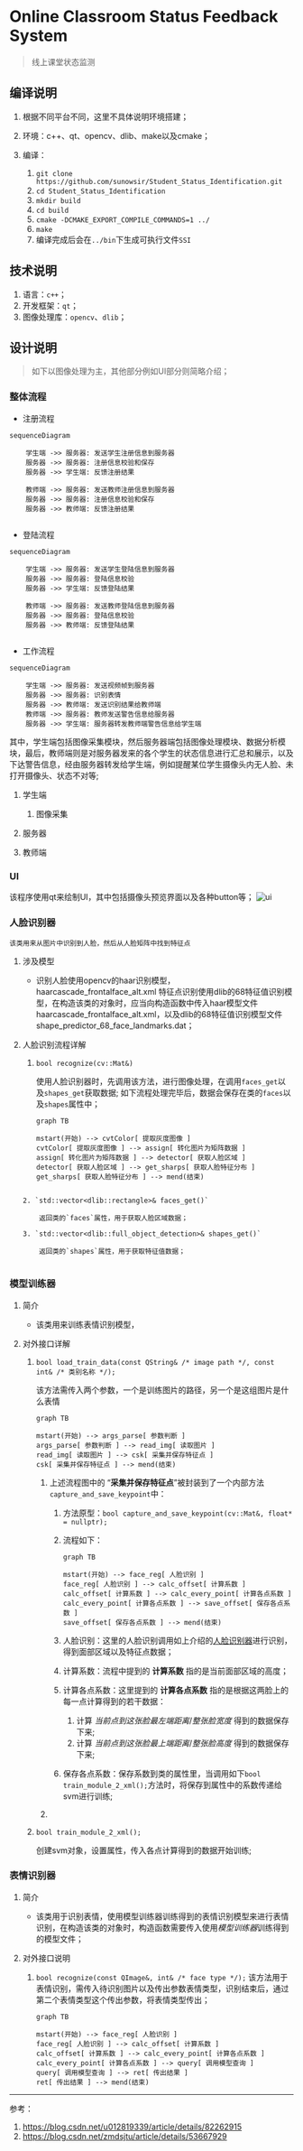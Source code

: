 # Online Classroom Status Feedback System
> 线上课堂状态监测

## 编译说明
1. 根据不同平台不同，这里不具体说明环境搭建；
2. 环境：c++、qt、opencv、dlib、make以及cmake；
3. 编译：

    1. `git clone https://github.com/sunowsir/Student_Status_Identification.git`
    2. `cd Student_Status_Identification`
    3. `mkdir build`
    4. `cd build`
    5. `cmake -DCMAKE_EXPORT_COMPILE_COMMANDS=1 ../`
    6. `make`
    7. 编译完成后会在`../bin`下生成可执行文件`SSI`

## 技术说明
1. 语言：`c++`；
2. 开发框架：`qt`；
3. 图像处理库：`opencv`、`dlib`；

## 设计说明
> 如下以图像处理为主，其他部分例如UI部分则简略介绍；

### 整体流程

* 注册流程

```mermaid
sequenceDiagram 

    学生端 ->> 服务器: 发送学生注册信息到服务器
    服务器 ->> 服务器: 注册信息校验和保存
    服务器 ->> 学生端: 反馈注册结果

    教师端 ->> 服务器: 发送教师注册信息到服务器
    服务器 ->> 服务器: 注册信息校验和保存
    服务器 ->> 教师端: 反馈注册结果
    

```

* 登陆流程

```mermaid
sequenceDiagram 

    学生端 ->> 服务器: 发送学生登陆信息到服务器
    服务器 ->> 服务器: 登陆信息校验
    服务器 ->> 学生端: 反馈登陆结果

    教师端 ->> 服务器: 发送教师登陆信息到服务器
    服务器 ->> 服务器: 登陆信息校验
    服务器 ->> 教师端: 反馈登陆结果
    

```

* 工作流程
```mermaid
sequenceDiagram

    学生端 ->> 服务器: 发送视频帧到服务器
    服务器 ->> 服务器: 识别表情
    服务器 ->> 教师端: 发送识别结果给教师端
    教师端 ->> 服务器: 教师发送警告信息给服务器
    服务器 ->> 学生端: 服务器转发教师端警告信息给学生端

```

其中，学生端包括图像采集模块，然后服务器端包括图像处理模块、数据分析模块，最后，教师端则是对服务器发来的各个学生的状态信息进行汇总和展示，以及下达警告信息，经由服务器转发给学生端，例如提醒某位学生摄像头内无人脸、未打开摄像头、状态不对等;

1. 学生端
    
    1. 图像采集
2. 服务器
3. 教师端

### UI

该程序使用qt来绘制UI，其中包括摄像头预览界面以及各种button等；
![ui](./Screenshot.png)

### 人脸识别器

    该类用来从图片中识别到人脸，然后从人脸矩阵中找到特征点

1. 涉及模型
    * 识别人脸使用opencv的haar识别模型，haarcascade_frontalface_alt.xml
    特征点识别使用dlib的68特征值识别模型，在构造该类的对象时，应当向构造函数中传入haar模型文件haarcascade_frontalface_alt.xml，以及dlib的68特征值识别模型文件shape_predictor_68_face_landmarks.dat；

2. 人脸识别流程详解

    1. `bool recognize(cv::Mat&)`

        使用人脸识别器时，先调用该方法，进行图像处理，在调用`faces_get`以及`shapes_get`获取数据;
        如下流程处理完毕后，数据会保存在类的`faces`以及`shapes`属性中；
        ```mermaid
        graph TB

        mstart(开始) --> cvtColor[ 提取灰度图像 ]
        cvtColor[ 提取灰度图像 ] --> assign[ 转化图片为矩阵数据 ]
        assign[ 转化图片为矩阵数据 ] --> detector[ 获取人脸区域 ]
        detector[ 获取人脸区域 ] --> get_sharps[ 获取人脸特征分布 ]
        get_sharps[ 获取人脸特征分布 ] --> mend(结束)
    ```

    2. `std::vector<dlib::rectangle>& faces_get()`
     
        返回类的`faces`属性，用于获取人脸区域数据；
    
    3. `std::vector<dlib::full_object_detection>& shapes_get()`
    
        返回类的`shapes`属性，用于获取特征值数据；


### 模型训练器

1. 简介
    * 该类用来训练表情识别模型，


2. 对外接口详解
 
    1. `bool load_train_data(const QString& /* image path */, const int& /* 类别名称 */);`
    
        该方法需传入两个参数，一个是训练图片的路径，另一个是这组图片是什么表情
        ```mermaid
        graph TB

        mstart(开始) --> args_parse[ 参数判断 ]
        args_parse[ 参数判断 ] --> read_img[ 读取图片 ]
        read_img[ 读取图片 ] --> csk[ 采集并保存特征点 ]
        csk[ 采集并保存特征点 ] --> mend(结束)
        ```
        1. 上述流程图中的 “**采集并保存特征点**”被封装到了一个内部方法`capture_and_save_keypoint`中：
        
            1. 方法原型：`bool capture_and_save_keypoint(cv::Mat&, float* = nullptr);`
            2. 流程如下：

                ```mermaid
                graph TB

                mstart(开始) --> face_reg[ 人脸识别 ]
                face_reg[ 人脸识别 ] --> calc_offset[ 计算系数 ]
                calc_offset[ 计算系数 ] --> calc_every_point[ 计算各点系数 ]
                calc_every_point[ 计算各点系数 ] --> save_offset[ 保存各点系数 ]
                save_offset[ 保存各点系数 ] --> mend(结束)
                ```

            3. 人脸识别：这里的人脸识别调用如上介绍的[人脸识别器](###人脸识别器)进行识别，得到面部区域以及特征点数据；
            4. 计算系数：流程中提到的 **计算系数** 指的是当前面部区域的高度；
            5. 计算各点系数：这里提到的 **计算各点系数** 指的是根据这两脸上的每一点计算得到的若干数据：
                1. 计算 $当前点到这张脸最左端距离 / 整张脸宽度$ 得到的数据保存下来;
                2. 计算 $当前点到这张脸最上端距离 / 整张脸高度$ 得到的数据保存下来;
            6. 保存各点系数：保存系数到类的属性里，当调用如下`bool train_module_2_xml();`方法时，将保存到属性中的系数传递给svm进行训练;

        2. 
    
    2. `bool train_module_2_xml();`
        
        创建svm对象，设置属性，传入各点计算得到的数据开始训练;

### 表情识别器

1. 简介
    * 该类用于识别表情，使用模型训练器训练得到的表情识别模型来进行表情识别，在构造该类的对象时，构造函数需要传入使用*模型训练器*训练得到的模型文件；


2. 对外接口说明
    1. `bool recognize(const QImage&, int& /* face type */);`
        该方法用于表情识别，需传入待识别图片以及传出参数表情类型，识别结束后，通过第二个表情类型这个传出参数，将表情类型传出；
        ```mermaid
        graph TB
        
        mstart(开始) --> face_reg[ 人脸识别 ]
        face_reg[ 人脸识别 ] --> calc_offset[ 计算系数 ]
        calc_offset[ 计算系数 ] --> calc_every_point[ 计算各点系数 ]
        calc_every_point[ 计算各点系数 ] --> query[ 调用模型查询 ]
        query[ 调用模型查询 ] --> ret[ 传出结果 ]
        ret[ 传出结果 ] --> mend(结束)

        ```

---
参考：
1. https://blog.csdn.net/u012819339/article/details/82262915
2. https://blog.csdn.net/zmdsjtu/article/details/53667929
